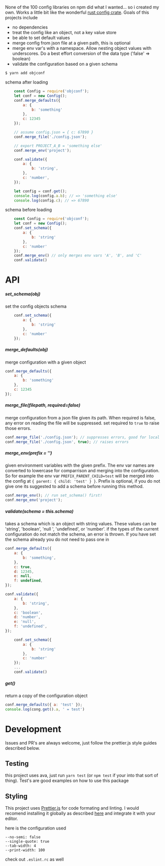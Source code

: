 None of the 100 config libraries on npm did what I wanted... so i created my own. Works a little bit like the wonderful [rust config crate](https://crates.io/crates/config). Goals of this projects include

- no dependencies
- treat the config like an object, not a key value store
- be able to set default values
- merge config from json file at a given path, this is optional
- merge env var's with a namespace. Allow nesting object values with underscores. Do a best effort conversion of the data type ('false' => boolean)
- validate the configuration based on a given schema


```
$ yarn add objconf
```

schema after loading
```js
    const Config = require('objconf');
    let conf = new Config();
    conf.merge_defaults({
        a: {
            b: 'something'
        },
        c: 12345
    });

    // assume config.json = { c: 67890 }
    conf.merge_file('./config.json');

    // export PROJECT_A_B = 'something else'
    conf.merge_env('project');

    conf.validate({
        a: {
            b: 'string',
        },
        c: 'number',
    });

    let config = conf.get();
    console.log(config.a.b); // => 'something else'
    console.log(config.c); // => 67890
```


schema before loading
```js
    const Config = require('objconf');
    let conf = new Config();
    conf.set_schema({
        a: {
            b: 'string'
        },
        c: 'number'
    });
    conf.merge_env() // only merges env vars 'A', 'B', and 'C'
    conf.validate()
```

# API

##### set_schema(obj)
set the config objects schema

```js
    conf.set_schema({
        a: {
            b: 'string'
        },
        c: 'number'
    });
```

##### merge_defaults(obj)
merge configuration with a given object

```js
conf.merge_defaults({
    a: {
        b: 'something'
    },
    c: 12345
});
```

##### merge_file(filepath, required=false)
merge configuration from a json file given its path. When required is false, any error on reading the file will be suppressed. set required to `true` to raise those errors.

```js
conf.merge_file('./config.json'); // suppresses errors, good for local dev config
conf.merge_file('./config.json', true); // raises errors
```

##### merge_env(prefix = '')
given environment variables with the given prefix. The env var names are converted to lowercase for comparrison and merging into the configuration. So for example the env var `PREFIX_PARENT_CHILD=test` will be merged into the config at `{ parent: { child: 'test' } }`. Prefix is optional, if you do not give one its suggested to add a schema before running this method.

```js
conf.merge_env(); // run set_schema() first!
conf.merge_env('project');
```

##### validate(schema = this.schema)
takes a schema which is an object with string values. These values can be 'string', 'boolean', 'null ', 'undefined', or 'number'. if the types of the current configuration do not match the schema, an error is thrown. If you have set the schema already you do not need to pass one in

```js
conf.merge_defaults({
    a: {
        b: 'something',
    },
    c: true,
    d: 12345,
    e: null,
    f: undefined,
});

conf.validate({
    a: {
        b: 'string',
    },
    c: 'boolean',
    d: 'number',
    e: 'null',
    f: 'undefined',
});
```

```js
    conf.set_schema({
        a: {
            b: 'string'
        },
        c: 'number'
    });
    ...
    conf.validate()
```

##### get()
return a copy of the configuration object

```js
conf.merge_defaults({ a: 'test' });
console.log(cong.get().a, ' = test')
```

# Development #
Issues and PR's are always welcome, just follow the prettier.js style guides described below.

## Testing ##
this project uses ava, just run `yarn test` (or `npm test` if your into that sort of thing). Test's are good examples on how to use this package

## Styling ##
This project uses [Prettier.js](https://prettier.io/) for code formating and linting. I would recomend installing it globally as described [here](https://prettier.io/docs/en/install.html) and integrate it with your editor.

here is the configuration used

```
--no-semi: false
--single-quote: true
--tab-width: 4
--print-width: 100
```

check out `.eslint.rc` as well
